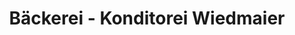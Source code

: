 ---
title: "Bäckerei - Konditorei Wiedmaier"
url: /breitenfuerst/baeckerei-konditorei-wiedmaier/
shop: Bäckerei
---